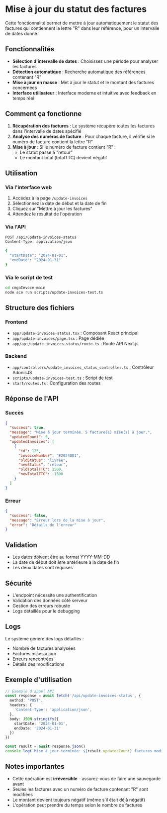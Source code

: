 # Mise à jour du statut des factures

Cette fonctionnalité permet de mettre à jour automatiquement le statut des factures qui contiennent la lettre "R" dans leur référence, pour un intervalle de dates donné.

## Fonctionnalités

- **Sélection d'intervalle de dates** : Choisissez une période pour analyser les factures
- **Détection automatique** : Recherche automatique des références contenant "R"
- **Mise à jour en masse** : Met à jour le statut et le montant des factures concernées
- **Interface utilisateur** : Interface moderne et intuitive avec feedback en temps réel

## Comment ça fonctionne

1. **Récupération des factures** : Le système récupère toutes les factures dans l'intervalle de dates spécifié
2. **Analyse des numéros de facture** : Pour chaque facture, il vérifie si le numéro de facture contient la lettre "R"
3. **Mise à jour** : Si le numéro de facture contient "R" :
   - Le statut passe à "retour"
   - Le montant total (totalTTC) devient négatif

## Utilisation

### Via l'interface web

1. Accédez à la page `/update-invoices`
2. Sélectionnez la date de début et la date de fin
3. Cliquez sur "Mettre à jour les factures"
4. Attendez le résultat de l'opération

### Via l'API

```bash
POST /api/update-invoices-status
Content-Type: application/json

{
  "startDate": "2024-01-01",
  "endDate": "2024-01-31"
}
```

### Via le script de test

```bash
cd cmgaInvoce-main
node ace run scripts/update-invoices-test.ts
```

## Structure des fichiers

### Frontend
- `app/update-invoices-status.tsx` : Composant React principal
- `app/update-invoices/page.tsx` : Page dédiée
- `app/api/update-invoices-status/route.ts` : Route API Next.js

### Backend
- `app/controllers/update_invoices_status_controller.ts` : Contrôleur AdonisJS
- `scripts/update-invoices-test.ts` : Script de test
- `start/routes.ts` : Configuration des routes

## Réponse de l'API

### Succès
```json
{
  "success": true,
  "message": "Mise à jour terminée. 5 facture(s) mise(s) à jour.",
  "updatedCount": 5,
  "updatedInvoices": [
    {
      "id": 123,
      "invoiceNumber": "F2024001",
      "oldStatus": "livrée",
      "newStatus": "retour",
      "oldTotalTTC": 1500,
      "newTotalTTC": -1500
    }
  ]
}
```

### Erreur
```json
{
  "success": false,
  "message": "Erreur lors de la mise à jour",
  "error": "Détails de l'erreur"
}
```

## Validation

- Les dates doivent être au format YYYY-MM-DD
- La date de début doit être antérieure à la date de fin
- Les deux dates sont requises

## Sécurité

- L'endpoint nécessite une authentification
- Validation des données côté serveur
- Gestion des erreurs robuste
- Logs détaillés pour le debugging

## Logs

Le système génère des logs détaillés :
- Nombre de factures analysées
- Factures mises à jour
- Erreurs rencontrées
- Détails des modifications

## Exemple d'utilisation

```typescript
// Exemple d'appel API
const response = await fetch('/api/update-invoices-status', {
  method: 'POST',
  headers: {
    'Content-Type': 'application/json',
  },
  body: JSON.stringify({
    startDate: '2024-01-01',
    endDate: '2024-01-31'
  })
})

const result = await response.json()
console.log(`Mise à jour terminée: ${result.updatedCount} factures modifiées`)
```

## Notes importantes

- Cette opération est **irréversible** - assurez-vous de faire une sauvegarde avant
- Seules les factures avec un numéro de facture contenant "R" sont modifiées
- Le montant devient toujours négatif (même s'il était déjà négatif)
- L'opération peut prendre du temps selon le nombre de factures 